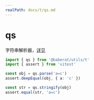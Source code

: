 ```yaml
---
realPath: docs/t/qs.md
---
```

# qs

字符串解析器，[详见](https://www.npmjs.com/package/qs)

```ts
import { qs } from '@baberat/utils/t'
import { assert } from 'vitest'

const obj = qs.parse('a=c')
assert.deepEqual(obj, { a: 'c' })

const str = qs.stringify(obj)
assert.equal(str, 'a=c')
```

